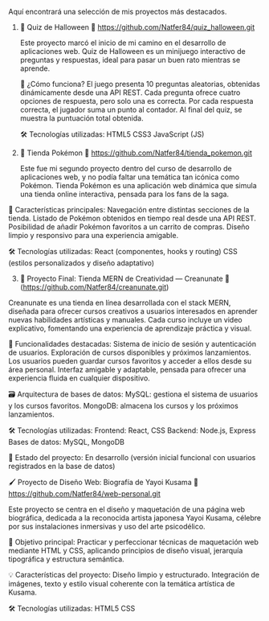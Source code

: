 
Aquí encontrará una selección de mis proyectos más destacados.


1. 🎃 Quiz de Halloween
   📌 https://github.com/Natfer84/quiz_halloween.git
   
   Este proyecto marcó el inicio de mi camino en el desarrollo de aplicaciones web. Quiz de Halloween es un minijuego interactivo de preguntas y respuestas, ideal para pasar un buen rato mientras se aprende.
   
   🧠 ¿Cómo funciona?
   El juego presenta 10 preguntas aleatorias, obtenidas dinámicamente desde una API REST.
   Cada pregunta ofrece cuatro opciones de respuesta, pero solo una es correcta.
   Por cada respuesta correcta, el jugador suma un punto al contador.
   Al final del quiz, se muestra la puntuación total obtenida.

   🛠️ Tecnologías utilizadas:
   HTML5
   CSS3
   JavaScript (JS)

   


2. 🛒 Tienda Pokémon
   📌 https://github.com/Natfer84/tienda_pokemon.git

   Este fue mi segundo proyecto dentro del curso de desarrollo de aplicaciones web, y no podía faltar una temática tan icónica como Pokémon. Tienda Pokémon es una aplicación web dinámica que simula una tienda online interactiva, pensada para los fans de la saga.

👾 Características principales:
Navegación entre distintas secciones de la tienda.
Listado de Pokémon obtenidos en tiempo real desde una API REST.
Posibilidad de añadir Pokémon favoritos a un carrito de compras.
Diseño limpio y responsivo para una experiencia amigable.

🛠️ Tecnologías utilizadas:
React (componentes, hooks y routing)
CSS (estilos personalizados y diseño adaptativo)




3. 🎨 Proyecto Final: Tienda MERN de Creatividad — Creanunate 
   📌 (https://github.com/Natfer84/creanunate.git)
    

Creanunate es una tienda en línea desarrollada con el stack MERN, diseñada para ofrecer cursos creativos a usuarios interesados en aprender nuevas habilidades artísticas y manuales. Cada curso incluye un video explicativo, fomentando una experiencia de aprendizaje práctica y visual.

🧰 Funcionalidades destacadas:
Sistema de inicio de sesión y autenticación de usuarios.
Exploración de cursos disponibles y próximos lanzamientos.
Los usuarios pueden guardar cursos favoritos y acceder a ellos desde su área personal.
Interfaz amigable y adaptable, pensada para ofrecer una experiencia fluida en cualquier dispositivo.

🗃️ Arquitectura de bases de datos:
MySQL: gestiona el sistema de usuarios y los cursos favoritos.
MongoDB: almacena los cursos y los próximos lanzamientos.

🛠️ Tecnologías utilizadas:
Frontend: React, CSS
Backend: Node.js, Express
Bases de datos: MySQL, MongoDB

🚧 Estado del proyecto: En desarrollo (versión inicial funcional con usuarios registrados en la base de datos)



🖌️ Proyecto de Diseño Web: Biografía de Yayoi Kusama
📌 https://github.com/Natfer84/web-personal.git

Este proyecto se centra en el diseño y maquetación de una página web biográfica, dedicada a la reconocida artista japonesa Yayoi Kusama, célebre por sus instalaciones inmersivas y uso del arte psicodélico.

🎯 Objetivo principal:
Practicar y perfeccionar técnicas de maquetación web mediante HTML y CSS, aplicando principios de diseño visual, jerarquía tipográfica y estructura semántica.

💡 Características del proyecto:
Diseño limpio y estructurado.
Integración de imágenes, texto y estilo visual coherente con la temática artística de Kusama.

🛠️ Tecnologías utilizadas:
HTML5
CSS
    
   

